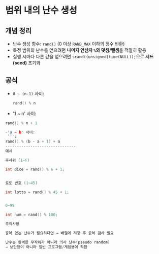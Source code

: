 
# 범위 내의 난수 생성

## 개념 정리
- 난수 생성 함수: `rand()` (0 이상 `RAND_MAX` 이하의 정수 반환)
- 특정 범위의 난수를 얻으려면 **나머지 연산자 `%`와 덧셈/뺄셈**을 적절히 활용
- 실행 시마다 다른 값을 얻으려면 `srand((unsigned)time(NULL));`으로 **시드(seed)** 초기화

## 공식
- `0 ~ (n-1)` 사이:  
  ```c
  rand() % n
  
- '1 ~ n' 사이:
 ```c
rand() % n + 1

-'a ~ b' 사이:
  ```c
rand() % (b - a + 1) + a
-------------------------------
예시

주사위 (1~6)

int dice = rand() % 6 + 1;


로또 번호 (1~45)

int lotto = rand() % 45 + 1;


0~99

int num = rand() % 100;

주의사항

중복 없는 난수가 필요하다면 → 배열에 저장 후 중복 검사 필요

난수는 완벽한 무작위가 아니라 의사 난수(pseudo random)
→ 보안용이 아니라 일반 프로그램/게임용에 적합

